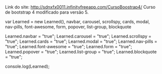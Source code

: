 Link do site: http://sdnxfx0011.infinityfreeapp.com/CursoBoostrap4/
Curso de bootstrap 4 modificado para versão 5.





var Learned = new Learned(),
   navbar,
   carousel,
   scrollspy,
   cards,
   modal,
   nav-pills,
   font-awesome,
   form,
   popover,
   list-group,
   blockquote

Learned.navbar          = "true";
Learned.carousel        = "true";
Learned.scrollspy         = "true";
Learned.cards           = "true";
Learned.modal           = "true";
Learned.nav-pills       = "true";
Learned.font-awesome    = "true";
Learned.form            = "true";
Learned.popover         = "true";
Learned.list-group      = "true";
Learned.blockquote      = "true";



console.log(Learned);

